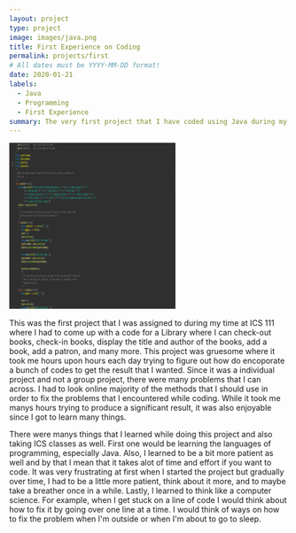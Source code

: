 ```yaml
---
layout: project
type: project
image: images/java.png
title: First Experience on Coding
permalink: projects/first
# All dates must be YYYY-MM-DD format!
date: 2020-01-21
labels:
  - Java
  - Programming
  - First Experience
summary: The very first project that I have coded using Java during my ICS 111 class.
---
```


<img class="ui small rounded images" src= "../images/code-example.png">
  
This was the first project that I was assigned to during my time at ICS 111 where I had to come up with a code for a Library where I can check-out books, check-in books, display the title and author of the books, add a book, add a patron, and many more. This project was gruesome where it took me hours upon hours each day trying to figure out how do encoporate a bunch of codes to get the result that I wanted. Since it was a individual project and not a group project, there were many problems that I can across. I had to look online majority of the methods that I should use in order to fix the problems that I encountered while coding. While it took me manys hours trying to produce a significant result, it was also enjoyable since I got to learn many things.

There were manys things that I learned while doing this project and also taking ICS classes as well. First one would be learning the languages of programming, especially Java. Also, I learned to be a bit more patient as well and by that I mean that it takes alot of time and effort if you want to code. It was very frustrating at first when I started the project but gradually over time, I had to be a little more patient, think about it more, and to maybe take a breather once in a while. Lastly, I learned to think like a computer science. For example, when I get stuck on a line of code I would think about how to fix it by going over one line at a time. I would think of ways on how to fix the problem when I'm outside or when I'm about to go to sleep. 
